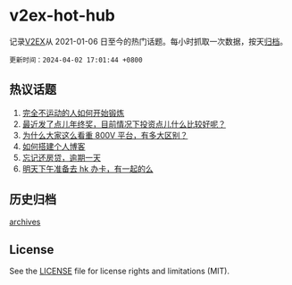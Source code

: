 # v2ex-hot-hub

 记录[V2EX](https://www.v2ex.com/)从 2021-01-06 日至今的热门话题。每小时抓取一次数据，按天[归档](archives)。

`更新时间：2024-04-02 17:01:44 +0800`

## 热议话题

1. [完全不运动的人如何开始锻炼](https://www.v2ex.com/t/1028945)
1. [最近发了点儿年终奖，目前情况下投资点儿什么比较好呢？](https://www.v2ex.com/t/1029007)
1. [为什么大家这么看重 800V 平台，有多大区别？](https://www.v2ex.com/t/1029056)
1. [如何搭建个人博客](https://www.v2ex.com/t/1029023)
1. [忘记还房贷，逾期一天](https://www.v2ex.com/t/1029111)
1. [明天下午准备去 hk 办卡，有一起的么](https://www.v2ex.com/t/1028982)

## 历史归档

[archives](archives)

## License

See the [LICENSE](LICENSE) file for license rights and limitations (MIT).
